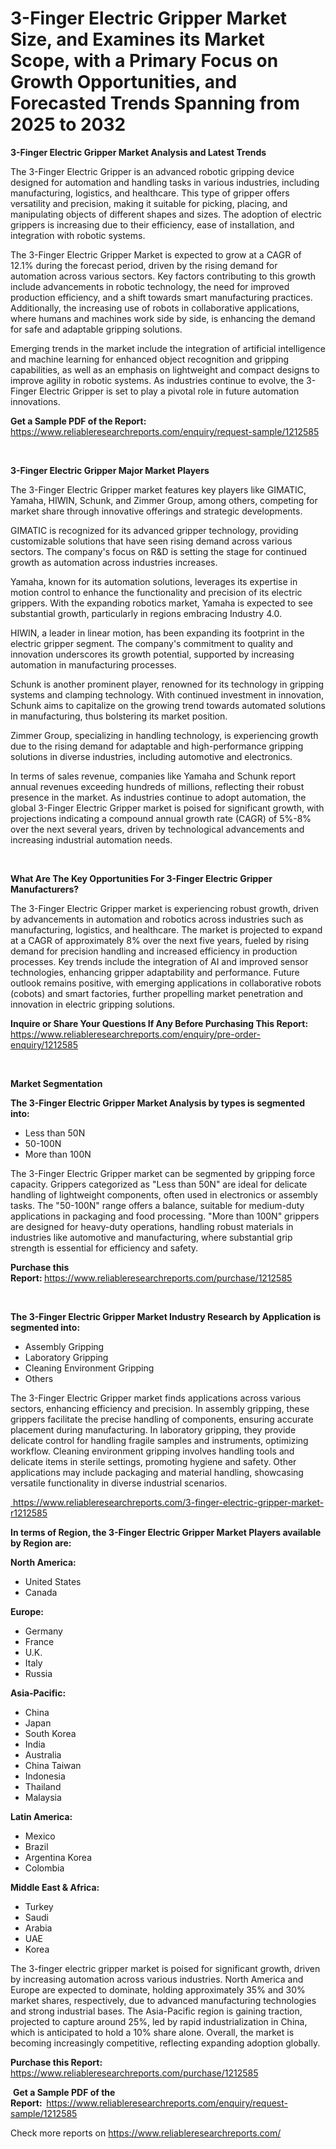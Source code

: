 <p><h1>3-Finger Electric Gripper Market Size, and Examines its Market Scope, with a Primary Focus on Growth Opportunities, and Forecasted Trends Spanning from 2025 to 2032</h1></p><p><strong>3-Finger Electric Gripper Market Analysis and Latest Trends</strong></p>
<p><p>The 3-Finger Electric Gripper is an advanced robotic gripping device designed for automation and handling tasks in various industries, including manufacturing, logistics, and healthcare. This type of gripper offers versatility and precision, making it suitable for picking, placing, and manipulating objects of different shapes and sizes. The adoption of electric grippers is increasing due to their efficiency, ease of installation, and integration with robotic systems.</p><p>The 3-Finger Electric Gripper Market is expected to grow at a CAGR of 12.1% during the forecast period, driven by the rising demand for automation across various sectors. Key factors contributing to this growth include advancements in robotic technology, the need for improved production efficiency, and a shift towards smart manufacturing practices. Additionally, the increasing use of robots in collaborative applications, where humans and machines work side by side, is enhancing the demand for safe and adaptable gripping solutions.</p><p>Emerging trends in the market include the integration of artificial intelligence and machine learning for enhanced object recognition and gripping capabilities, as well as an emphasis on lightweight and compact designs to improve agility in robotic systems. As industries continue to evolve, the 3-Finger Electric Gripper is set to play a pivotal role in future automation innovations.</p></p>
<p><strong>Get a Sample PDF of the Report:&nbsp;</strong> <a href="https://www.reliableresearchreports.com/enquiry/request-sample/1212585?utm_campaign=3265&utm_medium=2&utm_source=Github&utm_content=ia&utm_term=24032025&utm_id=3-finger-electric-gripper">https://www.reliableresearchreports.com/enquiry/request-sample/1212585</a></p>
<p>&nbsp;</p>
<p><strong>3-Finger Electric Gripper Major Market Players</strong></p>
<p><p>The 3-Finger Electric Gripper market features key players like GIMATIC, Yamaha, HIWIN, Schunk, and Zimmer Group, among others, competing for market share through innovative offerings and strategic developments. </p><p>GIMATIC is recognized for its advanced gripper technology, providing customizable solutions that have seen rising demand across various sectors. The company's focus on R&D is setting the stage for continued growth as automation across industries increases. </p><p>Yamaha, known for its automation solutions, leverages its expertise in motion control to enhance the functionality and precision of its electric grippers. With the expanding robotics market, Yamaha is expected to see substantial growth, particularly in regions embracing Industry 4.0.</p><p>HIWIN, a leader in linear motion, has been expanding its footprint in the electric gripper segment. The company's commitment to quality and innovation underscores its growth potential, supported by increasing automation in manufacturing processes.</p><p>Schunk is another prominent player, renowned for its technology in gripping systems and clamping technology. With continued investment in innovation, Schunk aims to capitalize on the growing trend towards automated solutions in manufacturing, thus bolstering its market position.</p><p>Zimmer Group, specializing in handling technology, is experiencing growth due to the rising demand for adaptable and high-performance gripping solutions in diverse industries, including automotive and electronics.</p><p>In terms of sales revenue, companies like Yamaha and Schunk report annual revenues exceeding hundreds of millions, reflecting their robust presence in the market. As industries continue to adopt automation, the global 3-Finger Electric Gripper market is poised for significant growth, with projections indicating a compound annual growth rate (CAGR) of 5%-8% over the next several years, driven by technological advancements and increasing industrial automation needs.</p></p>
<p>&nbsp;</p>
<p><strong>What Are The Key Opportunities For 3-Finger Electric Gripper Manufacturers?</strong></p>
<p><p>The 3-Finger Electric Gripper market is experiencing robust growth, driven by advancements in automation and robotics across industries such as manufacturing, logistics, and healthcare. The market is projected to expand at a CAGR of approximately 8% over the next five years, fueled by rising demand for precision handling and increased efficiency in production processes. Key trends include the integration of AI and improved sensor technologies, enhancing gripper adaptability and performance. Future outlook remains positive, with emerging applications in collaborative robots (cobots) and smart factories, further propelling market penetration and innovation in electric gripping solutions.</p></p>
<p><strong>Inquire or Share Your Questions If Any Before Purchasing This Report:</strong> <a href="https://www.reliableresearchreports.com/enquiry/pre-order-enquiry/1212585?utm_campaign=3265&utm_medium=2&utm_source=Github&utm_content=ia&utm_term=24032025&utm_id=3-finger-electric-gripper">https://www.reliableresearchreports.com/enquiry/pre-order-enquiry/1212585</a></p>
<p>&nbsp;</p>
<p><strong>Market Segmentation</strong></p>
<p><strong>The 3-Finger Electric Gripper Market Analysis by types is segmented into:</strong></p>
<p><ul><li>Less than 50N</li><li>50-100N</li><li>More than 100N</li></ul></p>
<p><p>The 3-Finger Electric Gripper market can be segmented by gripping force capacity. Grippers categorized as "Less than 50N" are ideal for delicate handling of lightweight components, often used in electronics or assembly tasks. The "50-100N" range offers a balance, suitable for medium-duty applications in packaging and food processing. "More than 100N" grippers are designed for heavy-duty operations, handling robust materials in industries like automotive and manufacturing, where substantial grip strength is essential for efficiency and safety.</p></p>
<p><strong>Purchase this Report:&nbsp;</strong><a href="https://www.reliableresearchreports.com/purchase/1212585?utm_campaign=3265&utm_medium=2&utm_source=Github&utm_content=ia&utm_term=24032025&utm_id=3-finger-electric-gripper">https://www.reliableresearchreports.com/purchase/1212585</a></p>
<p>&nbsp;</p>
<p><strong>The 3-Finger Electric Gripper Market Industry Research by Application is segmented into:</strong></p>
<p><ul><li>Assembly Gripping</li><li>Laboratory Gripping</li><li>Cleaning Environment Gripping</li><li>Others</li></ul></p>
<p><p>The 3-Finger Electric Gripper market finds applications across various sectors, enhancing efficiency and precision. In assembly gripping, these grippers facilitate the precise handling of components, ensuring accurate placement during manufacturing. In laboratory gripping, they provide delicate control for handling fragile samples and instruments, optimizing workflow. Cleaning environment gripping involves handling tools and delicate items in sterile settings, promoting hygiene and safety. Other applications may include packaging and material handling, showcasing versatile functionality in diverse industrial scenarios.</p></p>
<p><a href="https://www.reliableresearchreports.com/3-finger-electric-gripper-market-r1212585?utm_campaign=3265&utm_medium=2&utm_source=Github&utm_content=ia&utm_term=24032025&utm_id=3-finger-electric-gripper">&nbsp;https://www.reliableresearchreports.com/3-finger-electric-gripper-market-r1212585</a></p>
<p><strong>In terms of Region, the 3-Finger Electric Gripper Market Players available by Region are:</strong></p>
<p>
    <p> <strong> North America: </strong>
        <ul>
            <li>United States</li>
            <li>Canada</li>
        </ul>
        </p> 
    <p> <strong> Europe: </strong>
        <ul>
            <li>Germany</li>
            <li>France</li>
            <li>U.K.</li>
            <li>Italy</li>
            <li>Russia</li>
        </ul>
        </p> 
    <p> <strong> Asia-Pacific: </strong>
        <ul>
            <li>China</li>
            <li>Japan</li>
            <li>South Korea</li>
            <li>India</li>
            <li>Australia</li>
            <li>China Taiwan</li>
            <li>Indonesia</li>
            <li>Thailand</li>
            <li>Malaysia</li>
        </ul>
        </p> 
    <p> <strong> Latin America: </strong>
        <ul>
            <li>Mexico</li>
            <li>Brazil</li>
            <li>Argentina Korea</li>
            <li>Colombia</li>
        </ul>
        </p> 
    <p> <strong> Middle East & Africa: </strong>
        <ul>
            <li>Turkey</li>
            <li>Saudi</li>
            <li>Arabia</li>
            <li>UAE</li>
            <li>Korea</li>
        </ul>
    </p>
    </p>
<p><p>The 3-finger electric gripper market is poised for significant growth, driven by increasing automation across various industries. North America and Europe are expected to dominate, holding approximately 35% and 30% market shares, respectively, due to advanced manufacturing technologies and strong industrial bases. The Asia-Pacific region is gaining traction, projected to capture around 25%, led by rapid industrialization in China, which is anticipated to hold a 10% share alone. Overall, the market is becoming increasingly competitive, reflecting expanding adoption globally.</p></p>
<p><strong>Purchase this Report: </strong><a href="https://www.reliableresearchreports.com/purchase/1212585?utm_campaign=3265&utm_medium=2&utm_source=Github&utm_content=ia&utm_term=24032025&utm_id=3-finger-electric-gripper">https://www.reliableresearchreports.com/purchase/1212585</a></p>
<p>&nbsp;<strong>Get a Sample PDF of the Report:&nbsp;&nbsp;</strong><a href="https://www.reliableresearchreports.com/enquiry/request-sample/1212585?utm_campaign=3265&utm_medium=2&utm_source=Github&utm_content=ia&utm_term=24032025&utm_id=3-finger-electric-gripper">https://www.reliableresearchreports.com/enquiry/request-sample/1212585</a></p>
<p><strong></strong></p>
<p>Check more reports on <a href="https://www.reliableresearchreports.com/?utm_campaign=3265&utm_medium=2&utm_source=Github&utm_content=ia&utm_term=24032025&utm_id=3-finger-electric-gripper">https://www.reliableresearchreports.com/</a></p>